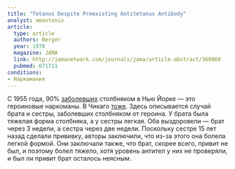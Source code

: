 ```yaml
---
title: "Tetanus Despite Preexisting Antitetanus Antibody"
analyst: amantonio
article:
  type: article
  authors: Berger
  year: 1978
  magazine: JAMA
  link: http://jamanetwork.com/journals/jama/article-abstract/360968
  pubmed: 671711
conditions:
- Наркомания
---
```


С 1955 года, 90% [заболевших](http://jamanetwork.com/journals/jamainternalmedicine/article-abstract/574158) столбняком в Нью Йорке — это героиновые наркоманы. В Чикаго [тоже](https://academic.oup.com/aje/article-abstract/88/2/215/169597/INVESTIGATIONS-IN-TETANUS-IN-NARCOTICS-ADDICTS-IN).
Здесь описывается случай брата и сестры, заболевших столбняком от героина. У брата была тяжелая форма столбняка, а у сестры легкая. Оба выздоровели — брат через 3 недели, а сестра через две недели. Поскольку сестре 15 лет назад сделали прививку, авторы заключили, что из-за этого она болела легкой формой. Они заключали также, что брат, скорее всего, привит не был, и поэтому болел тяжело, хотя уровень антител у них не проверяли, и был ли привит брат осталось неясным.
